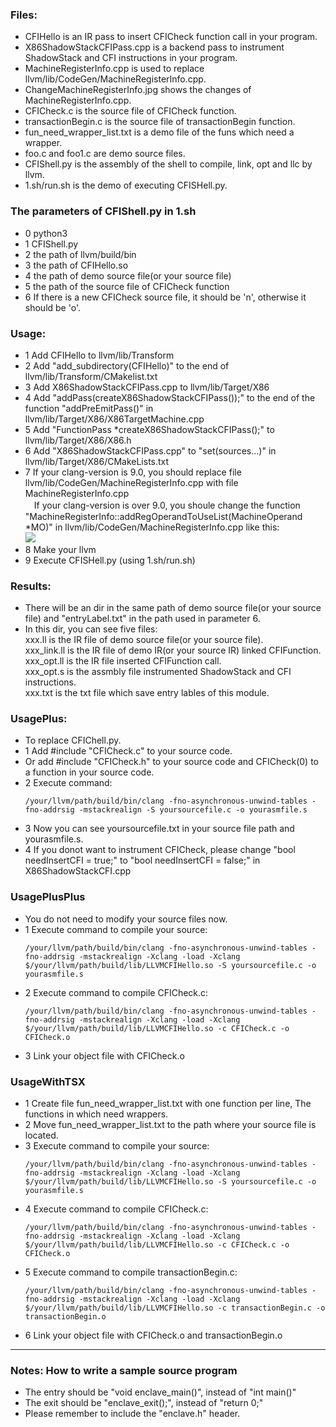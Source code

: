 ### Files:
 - CFIHello is an IR pass to insert CFICheck function call in your program.
 - X86ShadowStackCFIPass.cpp is a backend pass to instrument ShadowStack and CFI instructions in your program.  
 - MachineRegisterInfo.cpp is used to replace llvm/lib/CodeGen/MachineRegisterInfo.cpp.  
 - ChangeMachineRegisterInfo.jpg shows the changes of MachineRegisterInfo.cpp.  
 - CFICheck.c is the source file of CFICheck function.  
 - transactionBegin.c is the source file of transactionBegin function.  
 - fun_need_wrapper_list.txt is a demo file of the funs which need a wrapper.  
 - foo.c and foo1.c are demo source files.  
 - CFIShell.py is the assembly of the shell to compile, link, opt and llc by llvm.  
 - 1.sh/run.sh is the demo of executing CFISHell.py.  

### The parameters of CFIShell.py in 1.sh
 - 0 python3  
 - 1 CFIShell.py  
 - 2 the path of llvm/build/bin  
 - 3 the path of CFIHello.so  
 - 4 the path of demo source file(or your source file)  
 - 5 the path of the source file of CFICheck function  
 - 6 If there is a new CFICheck source file, it should be 'n', otherwise it should be 'o'.  

### Usage:
 - 1 Add CFIHello to llvm/lib/Transform 
 - 2 Add "add_subdirectory(CFIHello)" to the end of llvm/lib/Transform/CMakelist.txt  
 - 3 Add X86ShadowStackCFIPass.cpp to llvm/lib/Target/X86  
 - 4 Add "addPass(createX86ShadowStackCFIPass());" to the end of the function "addPreEmitPass()" in llvm/lib/Target/X86/X86TargetMachine.cpp  
 - 5 Add "FunctionPass *createX86ShadowStackCFIPass();" to llvm/lib/Target/X86/X86.h  
 - 6 Add "X86ShadowStackCFIPass.cpp" to "set(sources...)" in llvm/lib/Target/X86/CMakeLists.txt  
 - 7 If your clang-version is 9.0, you should replace file llvm/lib/CodeGen/MachineRegisterInfo.cpp with file MachineRegisterInfo.cpp  
　If your clang-version is over 9.0, you shoule change the function "MachineRegisterInfo::addRegOperandToUseList(MachineOperand *MO)" in llvm/lib/CodeGen/MachineRegisterInfo.cpp like this:  
  ![](https://github.com/StanPlatinum/elf-respect/blob/master/ShadowStackCFI/ChangeMachineRegisterInfo.png)  
 - 8 Make your llvm  
 - 9 Execute CFISHell.py (using 1.sh/run.sh)

### Results:
 - There will be an dir in the same path of demo source file(or your source file) and "entryLabel.txt" in the path used in parameter 6.  
 - In this dir, you can see five files:  
xxx.ll is the IR file of demo source file(or your source file).  
xxx_link.ll is the IR file of demo IR(or your source IR) linked CFIFunction.  
xxx_opt.ll is the IR file inserted CFIFunction call.  
xxx_opt.s is the assmbly file instrumented ShadowStack and CFI instructions.  
xxx.txt is the txt file which save entry lables of this module.  

### UsagePlus:
 - To replace CFIChell.py.
 - 1 Add #include "CFICheck.c" to your source code.
 - Or add #include "CFICheck.h" to your source code and CFICheck(0) to a function in your source code.
 - 2 Execute command:
    ~~~
    /your/llvm/path/build/bin/clang -fno-asynchronous-unwind-tables -fno-addrsig -mstackrealign -S yoursourcefile.c -o yourasmfile.s
    ~~~
 - 3 Now you can see yoursourcefile.txt in your source file path and yourasmfile.s.
 - 4 If you donot want to instrument CFICheck, please change "bool needInsertCFI = true;" to "bool needInsertCFI = false;" in X86ShadowStackCFI.cpp


### UsagePlusPlus
 - You do not need to modify your source files now.
 - 1 Execute command to compile your source:
    ~~~
    /your/llvm/path/build/bin/clang -fno-asynchronous-unwind-tables -fno-addrsig -mstackrealign -Xclang -load -Xclang $/your/llvm/path/build/lib/LLVMCFIHello.so -S yoursourcefile.c -o yourasmfile.s
    ~~~
 - 2 Execute command to compile CFICheck.c:
    ~~~
    /your/llvm/path/build/bin/clang -fno-asynchronous-unwind-tables -fno-addrsig -mstackrealign -Xclang -load -Xclang $/your/llvm/path/build/lib/LLVMCFIHello.so -c CFICheck.c -o CFICheck.o
    ~~~
 - 3 Link your object file with CFICheck.o

### UsageWithTSX
 - 1 Create file fun_need_wrapper_list.txt with one function per line, The functions in which need wrappers.
 - 2 Move fun_need_wrapper_list.txt to the path where your source file is located.
 - 3 Execute command to compile your source:
    ~~~
    /your/llvm/path/build/bin/clang -fno-asynchronous-unwind-tables -fno-addrsig -mstackrealign -Xclang -load -Xclang $/your/llvm/path/build/lib/LLVMCFIHello.so -S yoursourcefile.c -o yourasmfile.s
    ~~~
 - 4 Execute command to compile CFICheck.c:
    ~~~
    /your/llvm/path/build/bin/clang -fno-asynchronous-unwind-tables -fno-addrsig -mstackrealign -Xclang -load -Xclang $/your/llvm/path/build/lib/LLVMCFIHello.so -c CFICheck.c -o CFICheck.o
    ~~~
 - 5 Execute command to compile transactionBegin.c:
    ~~~
    /your/llvm/path/build/bin/clang -fno-asynchronous-unwind-tables -fno-addrsig -mstackrealign -Xclang -load -Xclang $/your/llvm/path/build/lib/LLVMCFIHello.so -c transactionBegin.c -o transactionBegin.o
    ~~~
 - 6 Link your object file with CFICheck.o and transactionBegin.o

***

### Notes: How to write a sample source program
 - The entry should be "void enclave_main()", instead of "int main()"
 - The exit should be "enclave_exit();", instead of "return 0;"
 - Please remember to include the "enclave.h" header.
